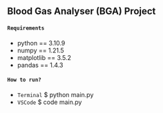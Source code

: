 ## Blood Gas Analyser (BGA) Project

#### `Requirements`

- python == 3.10.9
- numpy == 1.21.5
- matplotlib == 3.5.2
- pandas == 1.4.3

#### `How to run?`

- `Terminal` $ python main.py 
- `VSCode`   $ code main.py
